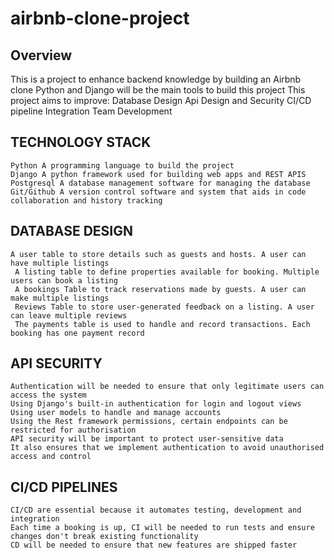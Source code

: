 # airbnb-clone-project
## Overview
This is a project to enhance backend knowledge by building an Airbnb clone
Python and Django will be the main tools to build this project
This project aims to improve:
Database Design 
Api Design and Security 
CI/CD pipeline Integration 
Team Development 


## TECHNOLOGY STACK
    Python A programming language to build the project
    Django A python framework used for building web apps and REST APIS
    Postgresql A database management software for managing the database 
    Git/Github A version control software and system that aids in code collaboration and history tracking
## DATABASE DESIGN

    A user table to store details such as guests and hosts. A user can have multiple listings
     A listing table to define properties available for booking. Multiple users can book a listing 
     A bookings Table to track reservations made by guests. A user can make multiple listings
     Reviews Table to store user-generated feedback on a listing. A user can leave multiple reviews
     The payments table is used to handle and record transactions. Each booking has one payment record
## API SECURITY
    Authentication will be needed to ensure that only legitimate users can access the system
    Using Django's built-in authentication for login and logout views
    Using user models to handle and manage accounts
    Using the Rest framework permissions, certain endpoints can be restricted for authorisation
    API security will be important to protect user-sensitive data
    It also ensures that we implement authentication to avoid unauthorised access and control
## CI/CD PIPELINES    
    CI/CD are essential because it automates testing, development and integration
    Each time a booking is up, CI will be needed to run tests and ensure changes don't break existing functionality
    CD will be needed to ensure that new features are shipped faster
    
    
